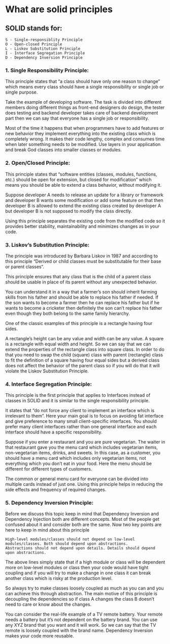 # What are solid principles

## SOLID stands for:

    S - Single-responsiblity Principle
    O - Open-closed Principle
    L - Liskov Substitution Principle
    I - Interface Segregation Principle
    D - Dependency Inversion Principle
	
 ### 1. Single Responsibility Principle:
 
This principle states that “a class should have only one reason to change” which means every class should have a single responsibility or single job or single purpose. 

Take the example of developing software. The task is divided into different members doing different things as front-end designers do design, the tester does testing and backend developer takes care of backend development part then we can say that everyone has a single job or responsibility.

Most of the time it happens that when programmers have to add features or new behavior they implement everything into the existing class which is completely wrong. It makes their code lengthy, complex and consumes time when later something needs to be modified. Use layers in your application and break God classes into smaller classes or modules.

### 2. Open/Closed Principle:

This principle states that “software entities (classes, modules, functions, etc.) should be open for extension, but closed for modification” which means you should be able to extend a class behavior, without modifying it.

Suppose developer A needs to release an update for a library or framework and developer B wants some modification or add some feature on that then developer B is allowed to extend the existing class created by developer A but developer B is not supposed to modify the class directly.

Using this principle separates the existing code from the modified code so it provides better stability, maintainability and minimizes changes as in your code.

### 3. Liskov’s Substitution Principle: 

The principle was introduced by Barbara Liskov in 1987 and according to this principle “Derived or child classes must be substitutable for their base or parent classes“.

This principle ensures that any class that is the child of a parent class should be usable in place of its parent without any unexpected behavior.

You can understand it in a way that a farmer’s son should inherit farming skills from his father and should be able to replace his father if needed. If the son wants to become a farmer then he can replace his father but if he wants to become a cricketer then definitely the son can’t replace his father even though they both belong to the same family hierarchy.

One of the classic examples of this principle is a rectangle having four sides.

   A rectangle’s height can be any value and width can be any value. 
   A square is a rectangle with equal width and height. 
          So we can say that we can extend the properties of the rectangle class into square class. 
		  In order to do that you need to swap the child (square) class with parent (rectangle) class to fit the definition of a square having four equal sides but a derived class does   not affect the behavior of the parent class so if you will do that it will violate the Liskov Substitution Principle.
      
      
### 4. Interface Segregation Principle: 

This principle is the first principle that applies to Interfaces instead of classes in SOLID and it is similar to the single responsibility principle.

 It states that “do not force any client to implement an interface which is irrelevant to them“.
         Here your main goal is to focus on avoiding fat interface and give preference to many small client-specific interfaces. You should prefer many client interfaces rather than one general interface and each interface should have a specific responsibility.
		 
Suppose if you enter a restaurant and you are pure vegetarian. The waiter in that restaurant gave you the menu card which includes vegetarian items, non-vegetarian items, drinks, and sweets. In this case, as a customer, you should have a menu card which includes only vegetarian items, not everything which you don’t eat in your food. Here the menu should be different for different types of customers. 

The common or general menu card for everyone can be divided into multiple cards instead of just one. Using this principle helps in reducing the side effects and frequency of required changes.

### 5. Dependency Inversion Principle: 

Before we discuss this topic keep in mind that Dependency Inversion and Dependency Injection both are different concepts. Most of the people get confused about it and consider both are the same. Now two key points are here to keep in mind about this principle

    High-level modules/classes should not depend on low-level modules/classes. Both should depend upon abstractions.
    Abstractions should not depend upon details. Details should depend upon abstractions.

The above lines simply state that if a high module or class will be dependent more on low-level modules or class then your code would have tight coupling and if you will try to make a change in one class it can break another class which is risky at the production level. 

So always try to make classes loosely coupled as much as you can and you can achieve this through abstraction. The main motive of this principle is decoupling the dependencies so if class A changes the class B doesn’t need to care or know about the changes.

You can consider the real-life example of a TV remote battery. Your remote needs a battery but it’s not dependent on the battery brand. You can use any XYZ brand that you want and it will work. So we can say that the TV remote is loosely coupled with the brand name. Dependency Inversion makes your code more reusable.
